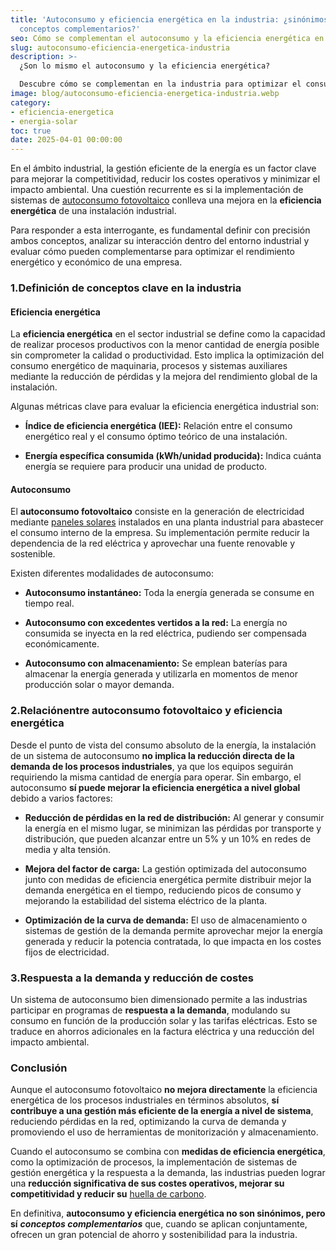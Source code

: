 ```yaml
---
title: 'Autoconsumo y eficiencia energética en la industria: ¿sinónimos o
  conceptos complementarios?'
seo: Cómo se complementan el autoconsumo y la eficiencia energética en la industria
slug: autoconsumo-eficiencia-energetica-industria
description: >-
  ¿Son lo mismo el autoconsumo y la eficiencia energética?

  Descubre cómo se complementan en la industria para optimizar el consumo y el rendimiento.
image: blog/autoconsumo-eficiencia-energetica-industria.webp
category:
- eficiencia-energetica
- energia-solar
toc: true
date: 2025-04-01 00:00:00
---
```

En el ámbito industrial, la gestión eficiente de la energía es un factor clave para mejorar la competitividad, reducir los costes operativos y minimizar el impacto ambiental. Una cuestión recurrente es si la implementación de sistemas de [autoconsumo fotovoltaico](/como-realizamos-instalacion-fotovoltaica/) conlleva una mejora en la **eficiencia energética** de una instalación industrial.

Para responder a esta interrogante, es fundamental definir con precisión ambos conceptos, analizar su interacción dentro del entorno industrial y evaluar cómo pueden complementarse para optimizar el rendimiento energético y económico de una empresa.

### 1.Definición de conceptos clave en la industria

#### Eficiencia energética 

La **eficiencia energética** en el sector industrial se define como la capacidad de realizar procesos productivos con la menor cantidad de energía posible sin comprometer la calidad o productividad. Esto implica la optimización del consumo energético de maquinaria, procesos y sistemas auxiliares mediante la reducción de pérdidas y la mejora del rendimiento global de la instalación.

Algunas métricas clave para evaluar la eficiencia energética industrial son:

- **Índice de eficiencia energética (IEE):** Relación entre el consumo energético real y el consumo óptimo teórico de una instalación.





- **Energía específica consumida (kWh/unidad producida):** Indica cuánta energía se requiere para producir una unidad de producto.

#### Autoconsumo 

El **autoconsumo fotovoltaico** consiste en la generación de electricidad mediante [paneles solares](/tipos-paneles-solares/) instalados en una planta industrial para abastecer el consumo interno de la empresa. Su implementación permite reducir la dependencia de la red eléctrica y aprovechar una fuente renovable y sostenible.

Existen diferentes modalidades de autoconsumo:

- **Autoconsumo instantáneo:** Toda la energía generada se consume en tiempo real.





- **Autoconsumo con excedentes vertidos a la red:** La energía no consumida se inyecta en la red eléctrica, pudiendo ser compensada económicamente.





- **Autoconsumo con almacenamiento:** Se emplean baterías para almacenar la energía generada y utilizarla en momentos de menor producción solar o mayor demanda.

### 2.Relaciónentre autoconsumo fotovoltaico y eficiencia energética

Desde el punto de vista del consumo absoluto de la energía, la instalación de un sistema de autoconsumo **no implica la reducción directa de la demanda de los procesos industriales**, ya que los equipos seguirán requiriendo la misma cantidad de energía para operar. Sin embargo, el autoconsumo **sí puede mejorar la eficiencia energética a nivel global** debido a varios factores:

- **Reducción de pérdidas en la red de distribución:** Al generar y consumir la energía en el mismo lugar, se minimizan las pérdidas por transporte y distribución, que pueden alcanzar entre un 5% y un 10% en redes de media y alta tensión.





- **Mejora del factor de carga:** La gestión optimizada del autoconsumo junto con medidas de eficiencia energética permite distribuir mejor la demanda energética en el tiempo, reduciendo picos de consumo y mejorando la estabilidad del sistema eléctrico de la planta. 





- **Optimización de la curva de demanda:** El uso de almacenamiento o sistemas de gestión de la demanda permite aprovechar mejor la energía generada y reducir la potencia contratada, lo que impacta en los costes fijos de electricidad.

### 3.Respuesta a la demanda y reducción de costes

Un sistema de autoconsumo bien dimensionado permite a las industrias participar en programas de **respuesta a la demanda**, modulando su consumo en función de la producción solar y las tarifas eléctricas. Esto se traduce en ahorros adicionales en la factura eléctrica y una reducción del impacto ambiental.

### Conclusión

Aunque el autoconsumo fotovoltaico **no mejora directamente** la eficiencia energética de los procesos industriales en términos absolutos, **sí contribuye a una gestión más eficiente de la energía a nivel de sistema**, reduciendo pérdidas en la red, optimizando la curva de demanda y promoviendo el uso de herramientas de monitorización y almacenamiento.

Cuando el autoconsumo se combina con **medidas de eficiencia energética**, como la optimización de procesos, la implementación de sistemas de gestión energética y la respuesta a la demanda, las industrias pueden lograr una **reducción significativa de sus costes operativos, mejorar su competitividad y reducir su** [huella de carbono](/consejos-cuidar-medio-ambiente/).

En definitiva, **autoconsumo y eficiencia energética no son sinónimos, pero sí** ***conceptos complementarios*** que, cuando se aplican conjuntamente, ofrecen un gran potencial de ahorro y sostenibilidad para la industria.
